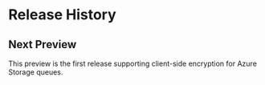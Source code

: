 Release History
===============

Next Preview
--------------------------
This preview is the first release supporting client-side encryption for Azure
Storage queues.
